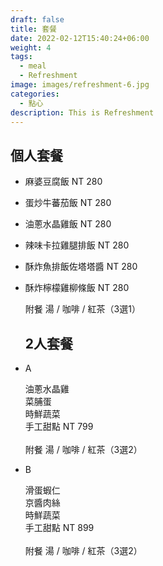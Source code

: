 ```yaml
---
draft: false
title: 套餐
date: 2022-02-12T15:40:24+06:00
weight: 4
tags:
  - meal
  - Refreshment
image: images/refreshment-6.jpg
categories:
  - 點心
description: This is Refreshment
---
```

## 個人套餐

* 麻婆豆腐飯  NT 280
* 蛋炒牛蕃茄飯  NT 280
* 油蔥水晶雞飯  NT 280
* 辣味卡拉雞腿排飯   NT 280
* 酥炸魚排飯佐塔塔醬   NT 280
* 酥炸檸檬雞柳條飯   NT 280

  附餐  湯 / 咖啡 / 紅茶（3選1）



  ## 2人套餐
* A   

  油蔥水晶雞    \
  菜脯蛋    \
  時鮮蔬菜    \
  手工甜點                NT 799\
  \
  附餐  湯 / 咖啡 / 紅茶（3選2）


* B  

  滑蛋蝦仁    \
  京醬肉絲    \
  時鮮蔬菜    \
  手工甜點                NT 899\
  \
  附餐  湯 / 咖啡 / 紅茶（3選2）